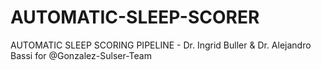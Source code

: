 # AUTOMATIC-SLEEP-SCORER
AUTOMATIC SLEEP SCORING PIPELINE - Dr. Ingrid Buller &amp;  Dr. Alejandro Bassi  for  @Gonzalez-Sulser-Team
